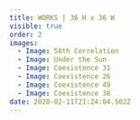 ```yaml
---
title: WORKS | 36 H x 36 W
visible: true
order: 2
images:
  - Image: 58th Correlation
  - Image: Under the Sun
  - Image: Coexistence 31
  - Image: Coexistence 26
  - Image: Coexistence 49
  - Image: Coexistence 38
date: 2020-02-11T21:24:04.502Z
---
```

